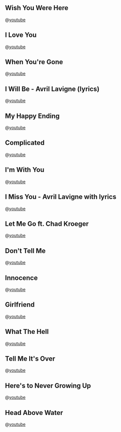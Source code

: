 ## Wish You Were Here

@[youtube](VT1-sitWRtY)

## I Love You

@[youtube](Q0-omvd2u1s)

## When You're Gone

@[youtube](0G3_kG5FFfQ)

## I Will Be - Avril Lavigne (lyrics)

@[youtube](x0GuCfN_tY)

## My Happy Ending

@[youtube](s8QYxmpuyxg)

## Complicated

@[youtube](5NPBIwQyPWE)

## I'm With You

@[youtube](dGR65RWwzg8)

## I Miss You - Avril Lavigne with lyrics

@[youtube](x-L_x88POBo)

## Let Me Go ft. Chad Kroeger

@[youtube](AqajUg85Ax4)

## Don't Tell Me

@[youtube](zMbIipvQL0c)

## Innocence

@[youtube](8xoG0Xv3vs0)

## Girlfriend

@[youtube](Bg59q4puhmg)

## What The Hell

@[youtube](tQmEd_UeeIk)

## Tell Me It's Over

@[youtube](gBYg9L6LjQM)

## Here's to Never Growing Up

@[youtube](sXd2WxoOP5g)

## Head Above Water

@[youtube](EKF6ghfcQic)
